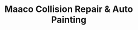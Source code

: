 ---
title: "Maaco Collision Repair & Auto Painting"
url: /chesapeake/maaco-collision-repair-and-auto-painting/
shop: car repair
---